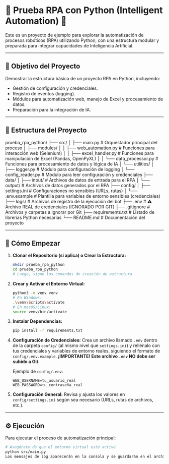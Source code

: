  # 🤖 Prueba RPA con Python (Intelligent Automation) 🤖

Este es un proyecto de ejemplo para explorar la automatización de procesos robóticos (RPA) utilizando Python, con una estructura modular y preparada para integrar capacidades de Inteligencia Artificial.

---

## 🎯 Objetivo del Proyecto

Demostrar la estructura básica de un proyecto RPA en Python, incluyendo:
- Gestión de configuración y credenciales.
- Registro de eventos (logging).
- Módulos para automatización web, manejo de Excel y procesamiento de datos.
- Preparación para la integración de IA.

---

## 📂 Estructura del Proyecto

prueba_rpa_python/
├── src/
│   ├── main.py                   # Orquestador principal del proceso
│   ├── modules/
│   │   ├── web_automation.py     # Funciones para interacción web (Selenium)
│   │   ├── excel_handler.py      # Funciones para manipulación de Excel (Pandas, OpenPyXL)
│   │   └── data_processor.py     # Funciones para procesamiento de datos y lógica de IA
│   └── utilities/
│       ├── logger.py             # Módulo para configuración de logging
│       └── config_reader.py      # Módulo para leer configuración y credenciales
├── data/
│   ├── input/                    # Archivos de datos de entrada para el RPA
│   └── output/                   # Archivos de datos generados por el RPA
├── config/
│   ├── settings.ini              # Configuraciones no sensibles (URLs, rutas)
│   └── .env.example              # Plantilla para variables de entorno sensibles (credenciales)
├── logs/                         # Archivos de registro de la ejecución del bot
├── .env                          # ⚠️ Archivo REAL de credenciales (IGNORADO POR GIT)
├── .gitignore                    # Archivos y carpetas a ignorar por Git
├── requirements.txt              # Listado de librerías Python necesarias
└── README.md                     # Documentación del proyecto


---

## 🚀 Cómo Empezar

1.  **Clonar el Repositorio (si aplica) o Crear la Estructura:**
    ```bash
    mkdir prueba_rpa_python
    cd prueba_rpa_python
    # Luego, sigue los comandos de creación de estructura
    ```

2.  **Crear y Activar el Entorno Virtual:**
    ```bash
    python3 -m venv venv
    # En Windows:
    .\venv\Scripts\activate
    # En macOS/Linux:
    source venv/bin/activate
    ```

3.  **Instalar Dependencias:**
    ```bash
    pip install -r requirements.txt
    ```

4.  **Configuración de Credenciales:**
    Crea un archivo llamado `.env` dentro de la carpeta `config/` (al mismo nivel que `settings.ini`) y rellénalo con tus credenciales y variables de entorno reales, siguiendo el formato de `config/.env.example`.
    **¡IMPORTANTE! Este archivo `.env` NO debe ser subido a Git.**

    Ejemplo de `config/.env`:
    ```
    WEB_USERNAME=tu_usuario_real
    WEB_PASSWORD=tu_contraseña_real
    ```

5.  **Configuración General:**
    Revisa y ajusta los valores en `config/settings.ini` según sea necesario (URLs, rutas de archivos, etc.).

---

## ⚙️ Ejecución

Para ejecutar el proceso de automatización principal:

```bash
# Asegúrate de que el entorno virtual esté activo
python src/main.py
Los mensajes de log aparecerán en la consola y se guardarán en el archivo logs/rpa_log.log.